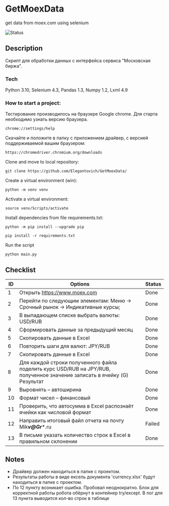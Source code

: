 # GetMoexData
get data from moex.com using selenium


![Status](https://github.com/elegantovich/GetMoexData/actions/workflows/main.yml/badge.svg)
## Description
Скрипт для обработки данных с интерфейса сервиса "Московская биржа".

### Tech
Python 3.10, Selenium 4.3, Pandas 1.3, Numpy 1.2, Lxml 4.9


### How to start a project:
Тестирование производилось на браузере Google chrome. Для старта необходимо узнать версию браузера.
```
chrome://settings/help
```
Скачайте и положите в папку с приложением драйвер, с версией поддерживаемой вашим браузером:
```
https://chromedriver.chromium.org/downloads
```
Clone and move to local repository:
```
git clone https://github.com/Elegantovich/GetMoexData/
```
Create a virtual environment (win):
```
python -m venv venv
```
Activate a virtual environment:
```
source venv/Scripts/activate
```
Install dependencies from file requirements.txt:
```
python -m pip install --upgrade pip
```
```
pip install -r requirements.txt
```
Run the script
```
python main.py
```

## Checklist
ID| Options | Status |
| ------ | ------ | ------ |
| 1 | Открыть https://www.moex.com | Done |  |
| 2 | Перейти по следующим элементам: Меню -> Срочный рынок -> Индикативные курсы; | Done |
| 3 | В выпадающем списке выбрать валюты: USD/RUB | Done |
| 4 | Сформировать данные за предыдущий месяц | Done |
| 5 | Скопировать данные в Excel | Done |
| 6 | Повторить шаги для валют: JPY/RUB | Done |
| 7 | Скопировать данные в Excel | Done |  |
| 8 | Для каждой строки полученного файла поделить курс USD/RUB на JPY/RUB, полученное значение записать в ячейку (G) Результат | Done |
| 9 | Выровнять – автоширина | Done |
| 10 | Формат чисел – финансовый | Done |  
| 11 | Проверить, что автосумма в Excel распознаёт ячейки как числовой формат | Done |
| 12 | Направить итоговый файл отчета на почту Mik***v@Gr****.ru | Failed |
| 13 | В письме указать количество строк в Excel в правильном склонении | Done |


## Notes
- Драйвер должен находиться в папке с проектом.
- Результаты работы в виде ексель документа 'currency.xlsx' будут находиться в папке с проектом.
- По 12 пункту возникает ошибка. Пробовал неоднократно. Блок для корректной работы робота обёрнут в контейнер try/except. В лог для 13 пункта выводится кол-во строк в таблице

